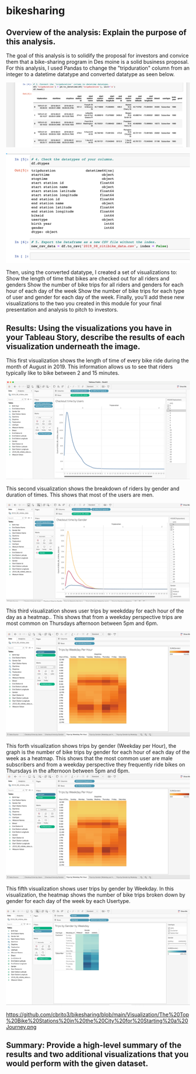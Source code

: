 # bikesharing

## Overview of the analysis: Explain the purpose of this analysis.

The goal of this analysis is to solidify the proposal for investors and convice them that a bike-sharing program in Des moine is a solid business proposal. 
For this analysis, I used Pandas to change the "tripduration" column from an integer to a datetime datatype and converted datatype as seen below. 

!['tripduration'%20column%20to%20datetime](https://github.com/cbrito3/bikesharing/blob/main/Visualization/'tripduration'%20column%20to%20datetime.png)

!['datatypes%20of%20your%20columns](https://github.com/cbrito3/bikesharing/blob/main/Visualization/datatypes%20of%20your%20columns.png)


Then, using the converted datatype, I created a set of visualizations to:
Show the length of time that bikes are checked out for all riders and genders
Show the number of bike trips for all riders and genders for each hour of each day of the week
Show the number of bike trips for each type of user and gender for each day of the week.
Finally, you’ll add these new visualizations to the two you created in this module for your final presentation and analysis to pitch to investors.

## Results: Using the visualizations you have in your Tableau Story, describe the results of each visualization underneath the image.
This first visualization shows the length of time of every bike ride during the month of August in 2019. This information allows us to see that riders typically like to bike between 2 and 15 minutes.

!['Checkout%20time%20by%20Users](https://github.com/cbrito3/bikesharing/blob/main/Visualization/Checkout%20time%20by%20Users.png)

This second visualization shows the breakdown of riders by gender and duration of times. This shows that most of the users are men.

!['Checkout%20time%20by%20Gender](https://github.com/cbrito3/bikesharing/blob/main/Visualization/Checkout%20time%20by%20Gender.png)

This third visualization shows user trips by weekdday for each hour of the day as a heatmap.. This shows that from a weekday perspective trips are most common on Thursdays afternoon between 5pm and 6pm.  

!['Trips%20by%20Weekday%20Per%20Hour%20](https://github.com/cbrito3/bikesharing/blob/main/Visualization/Trips%20by%20Weekday%20Per%20Hour%20.png)

This forth visualization shows trips by gender (Weekday per Hour), the graph is the number of bike trips by gender for each hour of each day of the week as a heatmap. This shows that the most common user are male subscribers and from a weekday perspective they frequently ride bikes on Thursdays in the afternoon between 5pm and 6pm. 
!['Trips%20by%20Weekday%20Per%20Hour%20](https://github.com/cbrito3/bikesharing/blob/main/Visualization/Trips%20by%20Weekday%20Per%20Hour%20.png)

This fifth visualization shows user trips by gender by Weekday. In this visualization, the heatmap  shows the number of bike trips broken down by gender for each day of the week by each Usertype. 

!['Trips%20by%20Gender%20by%20Weekday](https://github.com/cbrito3/bikesharing/blob/main/Visualization/Trips%20by%20Gender%20by%20Weekday.png)

https://github.com/cbrito3/bikesharing/blob/main/Visualization/The%20Top%20Bike%20Stations%20in%20the%20City%20for%20Starting%20a%20Journey.png

## Summary: Provide a high-level summary of the results and two additional visualizations that you would perform with the given dataset.

